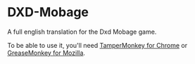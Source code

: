 # DXD-Mobage
A full english translation for the Dxd Mobage game.

To be able to use it, you'll need [TamperMonkey for Chrome](https://chrome.google.com/webstore/detail/tampermonkey/dhdgffkkebhmkfjojejmpbldmpobfkfo) or [GreaseMonkey for Mozilla](https://addons.mozilla.org/fr/firefox/addon/greasemonkey/).

